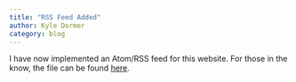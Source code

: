 ```yaml
---
title: "RSS Feed Added"
author: Kyle Dormer
category: blog
---
```


I have now implemented an Atom/RSS feed for this website. For those in the know, the file can be found [here](/feed.xml).
